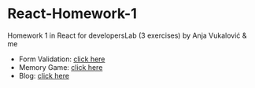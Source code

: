 # React-Homework-1
Homework 1 in React for developersLab (3 exercises) by Anja Vukalović &amp; me

* Form Validation: [click here](https://adoring-kare-49a186.netlify.app/)
* Memory Game: [click here](https://mystifying-liskov-227e77.netlify.app/)
* Blog: [click here](https://focused-jackson-4cfcee.netlify.app/)
